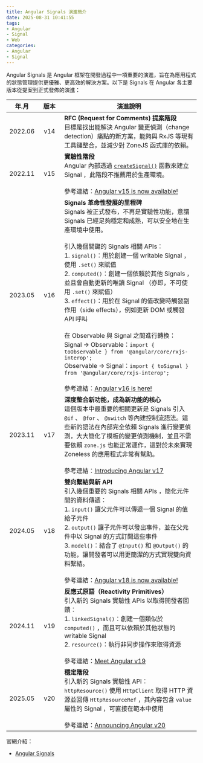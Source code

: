 ```yaml
---
title: Angular Signals 演進簡介
date: 2025-08-31 10:41:55
tags:
- Angular
- Signal
- Web
categories:
- Angular
- Signal
---
```


Angular Signals 是 Angular 框架在開發過程中一項重要的演進，旨在為應用程式的狀態管理提供更優雅、更高效的解決方案。以下是 Signals 在 Angular 各主要版本從提案到正式發佈的演進：

|年.月   |版本|演進說明|
|-------|---------------------------|-----------------------------------|
|2022.06|&nbsp;&nbsp;v14&nbsp;&nbsp;|**RFC (Request for Comments) 提案階段**<br>目標是找出能解決 Angular 變更偵測（change detection）痛點的新方案，能夠與 RxJS 等現有工具鏈整合，並減少對 ZoneJS 函式庫的依賴。|
|2022.11|&nbsp;&nbsp;v15&nbsp;&nbsp;|**實驗性階段**<br>Angular 內部透過 [`createSignal()`](https://github.com/angular/angular/blob/main/packages/core/src/render3/reactivity/signal.ts#L79) 函數來建立 Signal ，此階段不推薦用於生產環境。<br><br>參考連結：[Angular v15 is now available!](https://blog.angular.dev/angular-v15-is-now-available-df7be7f2f4c8)|
|2023.05|&nbsp;&nbsp;v16&nbsp;&nbsp;|**Signals 革命性發展的里程碑**<br>Signals 被正式發布，不再是實驗性功能，意謂 Signals 已經足夠穩定和成熟，可以安全地在生產環境中使用。<br><br>引入幾個關鍵的 Signals 相關 APIs：<br>1. `signal()`：用於創建一個 writable Signal ，使用 `.set()` 來賦值<br>2. `computed()`：創建一個依賴於其他 Signals ，並且會自動更新的唯讀 Signal （亦即，不可使用 `.set()` 來賦值）<br>3. `effect()`：用於在 Signal 的值改變時觸發副作用（side effects），例如更新 DOM 或觸發 API 呼叫<br><br>在 Observable 與 Signal 之間進行轉換：<br>Signal -> Observable：`import { toObservable } from '@angular/core/rxjs-interop';`<br>Observable -> Signal：`import { toSignal } from '@angular/core/rxjs-interop';`<br><br>參考連結：[Angular v16 is here!](https://blog.angular.dev/angular-v16-is-here-4d7a28ec680d)|
|2023.11|&nbsp;&nbsp;v17&nbsp;&nbsp;|**深度整合新功能，成為新功能的核心**<br>這個版本中最重要的相關更新是 Signals 引入 `@if` 、 `@for` 、 `@switch` 等內建控制流語法。這些新的語法在內部完全依賴 Signals 進行變更偵測，大大簡化了模板的變更偵測機制，並且不需要依賴 `zone.js` 也能正常運作，這對於未來實現 Zoneless 的應用程式非常有幫助。<br><br>參考連結：[Introducing Angular v17](https://blog.angular.dev/introducing-angular-v17-4d7033312e4b)|
|2024.05|&nbsp;&nbsp;v18&nbsp;&nbsp;|**雙向繫結與新 API**<br>引入幾個重要的 Signals 相關 APIs ，簡化元件間的資料傳遞：<br>1. `input()` 讓父元件可以傳遞一個 Signal 的值給子元件<br>2. `output()` 讓子元件可以發出事件，並在父元件中以 Signal 的方式訂閱這些事件<br>3. `model()`：結合了 `@Input()` 和 `@Output()` 的功能，讓開發者可以用更簡潔的方式實現雙向資料繫結。<br><br>參考連結：[Angular v18 is now available!](https://blog.angular.dev/angular-v18-is-now-available-e79d5ac0affe)|
|2024.11|&nbsp;&nbsp;v19&nbsp;&nbsp;|**反應式原語（Reactivity Primitives）**<br>引入新的 Signals 實驗性 APIs 以取得開發者回饋：<br>1. `linkedSignal()`：創建一個類似於 `computed()` ，而且可以依賴於其他狀態的 writable Signal<br>2. `resource()`：執行非同步操作來取得資源<br><br>參考連結：[Meet Angular v19](https://blog.angular.dev/meet-angular-v19-7b29dfd05b84)|
|2025.05|&nbsp;&nbsp;v20&nbsp;&nbsp;|**穩定階段**<br>引入新的 Signals 實驗性 API：<br>`httpResource()` 使用 `HttpClient` 取得 HTTP 資源並回傳 `HttpResourceRef` ，其內容包含 `value` 屬性的 Signal ，可直接在範本中使用<br><br>參考連結：[Announcing Angular v20](https://blog.angular.dev/announcing-angular-v20-b5c9c06cf301)|

官網介紹：
- [Angular Signals](https://angular.dev/guide/signals)
